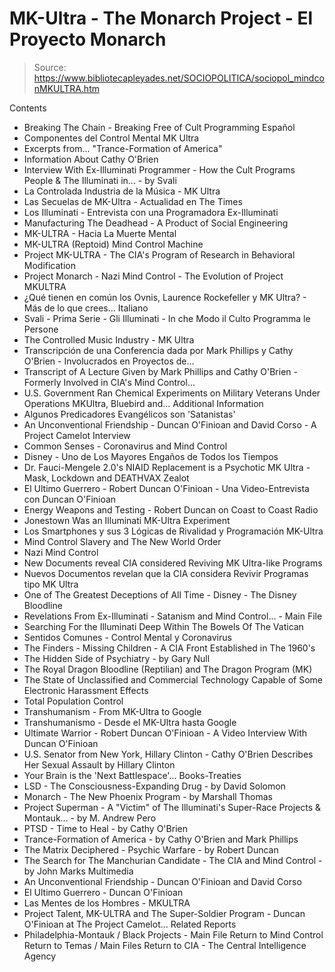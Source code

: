 # MK-Ultra - The Monarch Project - El Proyecto Monarch

> Source: https://www.bibliotecapleyades.net/SOCIOPOLITICA/sociopol_mindconMKULTRA.htm

Contents
- Breaking The Chain - Breaking Free of Cult Programming
Español
- Componentes del Control Mental MK Ultra
- Excerpts from... "Trance-Formation of America"
- Information About Cathy O'Brien
- Interview With Ex-Illuminati Programmer - How the Cult Programs People & The Illuminati in... - by Svali
- La Controlada Industria de la Música - MK Ultra
- Las Secuelas de MK-Ultra - Actualidad en The Times
- Los Illuminati - Entrevista con una Programadora Ex-Illuminati
- Manufacturing The Deadhead - A Product of Social Engineering
- MK-ULTRA - Hacia La Muerte Mental
- MK-ULTRA (Reptoid) Mind Control Machine
- Project MK-ULTRA - The CIA's Program of Research in Behavioral Modification
- Project Monarch - Nazi Mind Control - The Evolution of Project MKULTRA
- ¿Qué tienen en común los Ovnis, Laurence Rockefeller y MK Ultra? - Más de lo que crees...
Italiano
- Svali - Prima Serie - Gli Illuminati - In che Modo il Culto Programma le Persone
- The Controlled Music Industry - MK Ultra
- Transcripción de una Conferencia dada por Mark Phillips y Cathy O'Brien - Involucrados en Proyectos de...
- Transcript of A Lecture Given by Mark Phillips and Cathy O'Brien - Formerly Involved in CIA's Mind Control...
- U.S. Government Ran Chemical Experiments on Military Veterans Under Operations MKUltra, Bluebird and...
Additional Information
- Algunos Predicadores Evangélicos son 'Satanistas'
- An Unconventional Friendship - Duncan O'Finioan and David Corso - A Project Camelot Interview
- Common Senses - Coronavirus and Mind Control
- Disney - Uno de Los Mayores Engaños de Todos los Tiempos
- Dr. Fauci-Mengele 2.0's NIAID Replacement is a Psychotic MK Ultra - Mask, Lockdown and DEATHVAX Zealot
- El Ultimo Guerrero - Robert Duncan O'Finioan - Una Video-Entrevista con Duncan O'Finioan
- Energy Weapons and Testing - Robert Duncan on Coast to Coast Radio
- Jonestown Was an Illuminati MK-Ultra Experiment
- Los Smartphones y sus 3 Lógicas de Rivalidad y Programación MK-Ultra
- Mind Control Slavery and The New World Order
- Nazi Mind Control
- New Documents reveal CIA considered Reviving MK Ultra-like Programs
- Nuevos Documentos revelan que la CIA considera Revivir Programas tipo MK Ultra
- One of The Greatest Deceptions of All Time - Disney - The Disney Bloodline
- Revelations From Ex-Illuminati - Satanism and Mind Control... - Main File
- Searching For the Illuminati Deep Within The Bowels Of The Vatican
- Sentidos Comunes - Control Mental y Coronavirus
- The Finders - Missing Children - A CIA Front Established in The 1960's
- The Hidden Side of Psychiatry - by Gary Null
- The Royal Dragon Bloodline (Reptilian) and The Dragon Program (MK)
- The State of Unclassified and Commercial Technology Capable of Some Electronic Harassment Effects
- Total Population Control
- Transhumanism - From MK-Ultra to Google
- Transhumanismo - Desde el MK-Ultra hasta Google
- Ultimate Warrior - Robert Duncan O'Finioan - A Video Interview With Duncan O'Finioan
- U.S. Senator from New York, Hillary Clinton - Cathy O'Brien Describes Her Sexual Assault by Hillary Clinton
- Your Brain is the 'Next Battlespace'...
Books-Treaties
- LSD - The Consciousness-Expanding Drug - by David Solomon
- Monarch - The New Phoenix Program - by Marshall Thomas
- Project Superman - A "Victim" of The Illuminati's Super-Race Projects & Montauk... - by M. Andrew Pero
- PTSD - Time to Heal - by Cathy O'Brien
- Trance-Formation of America - by Cathy O'Brien and Mark Phillips
- The Matrix Deciphered - Psychic Warfare - by Robert Duncan
- The Search for The Manchurian Candidate - The CIA and Mind Control - by John Marks
Multimedia
- An Unconventional Friendship - Duncan O'Finioan and David Corso
- El Ultimo Guerrero - Duncan O'Finioan
- Las Mentes de los Hombres - MKULTRA
- Project Talent, MK-ULTRA and The Super-Soldier Program - Duncan O'Finioan at The Project Camelot...
Related Reports
- Philadelphia-Montauk / Black Projects - Main File
Return to Mind Control
Return to Temas / Main Files
Return to CIA - The Central Intelligence Agency
